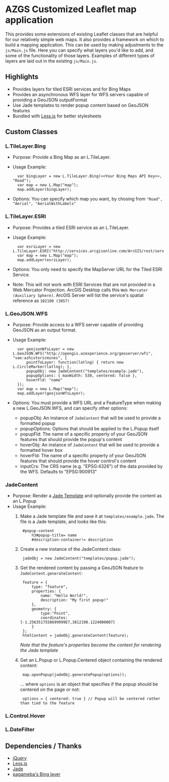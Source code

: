 # AZGS Customized Leaflet map application
This provides some extensions of existing Leaflet classes that are helpful 
for our relatively simple web maps. It also provides a framework on which to 
build a mapping application. This can be used by making adjustments to the 
`js/Main.js` file. Here you can specify what layers you'd like to add, and some
of the functionality of those layers. Examples of different types of layers
are laid out in the existing `js/Main.js`.

## Highlights
- Provides layers for tiled ESRI services and for Bing Maps
- Provides an asynchronous WFS layer for WFS servers capable of providing a GeoJSON outputFormat
- Use Jade templates to render popup content based on GeoJSON features
- Bundled with [Less.js](http://lesscss.org) for better stylesheets

## Custom Classes
### L.TileLayer.Bing
- Purpose: Provide a Bing Map as an L.TileLayer.
- Usage Example: 

		var bingLayer = new L.TileLayer.Bing(<<Your Bing Maps API Key>>, "Road");
		var map = new L.Map("map");
		map.addLayer(bingLayer);
		
- Options: You can specify which map you want, by chosing from `"Road", "Aerial", "AerialWithLabels"`

### L.TileLayer.ESRI
- Purpose: Provides a tiled ESRI service as an L.TileLayer.
- Usage Example:

		var esriLayer = new L.TileLayer.ESRI("http://services.arcgisonline.com/ArcGIS/rest/services/NatGeo_World_Map/MapServer")
		var map = new L.Map("map");
		map.addLayer(esriLayer);
		
- Options: You only need to specify the MapServer URL for the Tiled ESRI Service.
- Note: This will not work with ESRI Services that are not provided in a Web Mercator Projection. 
	ArcGIS Desktop calls this `Web Mercator (Auxiliary Sphere)`. ArcGIS Server will list the service's spatial reference as `102100 (3857)`

### L.GeoJSON.WFS
- Purpose: Provide access to a WFS server capable of providing GeoJSON as an output format.
- Usage Example:

		var geojsonWfsLayer = new L.GeoJSON.WFS("http://opengis.azexperience.org/geoserver/wfs", "vae:azhistoricmines", {
			pointToLayer: function(latlng) { return new L.CircleMarker(latlng); },
			popupObj: new JadeContent("templates/example.jade"),
			popupOptions: { maxWidth: 530, centered: false },
			hoverFld: "name"
		});
		var map = new L.Map("map");
		map.addLayer(geojsonWfsLayer); 
		
- Options: You must provide a WFS URL and a FeatureType when making a new L.GeoJSON.WFS, and can specify other options:
	- popupObj: An instance of `JadeContent` that will be used to provide a formatted popup
	- popupOptions: Options that should be applied to the L.Popup itself
	- popupFld: The name of a specific property of your GeoJSON features that should provide the popup's content
	- hoverObj: An instance of `JadeContent` that will be used to provide a formatted hover box
	- hoverFld: The name of a specific property of your GeoJSON features that should provide the hover control's content
	- inputCrs: The CRS name (e.g. "EPSG:4326") of the data provided by the WFS. Defaults to "EPSG:900913"

### JadeContent
- Purpose: Render a [Jade Template](http://jade-lang.com/) and optionally provide the content as an L.Popup
- Usage Example:
	1. Make a Jade template file and save it at `templates/example.jade`. The file is a Jade template, and looks like this:
	
			#popup-content
				h3#popup-title= name
				#description-container!= description
	
	2. Create a new instance of the JadeContent class:
		
			jadeObj = new JadeContent("templates/popup.jade");
			
	3. Get the rendered content by passing a GeoJSON feature to `JadeContent.generateContent`:
	
			feature = { 
				type: "feature", 
				properties: { 
					name: "Hello World!", 
					description: "My first popup!" 
				}, 
				geometry: {
					type:"Point",
					coordinates: [-1.2563517558699999E7,3812198.1224000007]
				}
			};
			htmlContent = jadeObj.generateContent(feature);
			
		*Note that the feature's properties become the context for rendering the Jade template*
	
	4. Get an L.Popup or L.Popup.Centered object containing the rendered content:
		
			map.openPopup(jadeObj.generatePopup(options));
			
		... where `options` is an object that specifies if the popup should be centered on the page or not:
		
			options = { centered: true } // Popup will be centered rather than tied to the feature

### L.Control.Hover

### L.DateFilter

## Dependencies / Thanks
- [jQuery](http://jquery.com/)
- [Less.js](http://lesscss.org/)
- [Jade](http://jade-lang.com/)
- [pagameba's Bing layer](https://gist.github.com/1221998)
